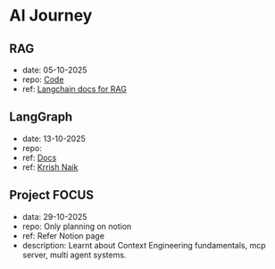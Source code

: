 # AI Journey
## RAG
- date: 05-10-2025
- repo: [Code](https://github.com/asutosh29/ai-db.git)
- ref: [Langchain docs for RAG](https://docs.langchain.com/oss/python/langchain/knowledge-base#google-gemini)

## LangGraph
- date: 13-10-2025
- repo:
- ref: [Docs](https://langchain-ai.github.io/langgraph/tutorials/get-started/1-build-basic-chatbot/)
- ref: [Krrish Naik](https://www.youtube.com/watch?v=dIb-DujRNEo&t=26s)

## Project FOCUS
- data: 29-10-2025
- repo: Only planning on notion
- ref: Refer Notion page
- description: Learnt about Context Engineering fundamentals, mcp server, multi agent systems.
